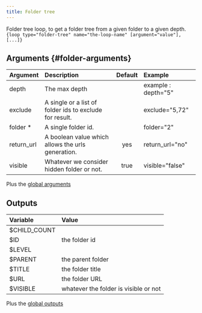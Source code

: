 ```yaml
---
title: Folder tree
---
```


Folder tree loop, to get a folder tree from a given folder to a given depth.   
`{loop type="folder-tree" name="the-loop-name" [argument="value"], [...]}`

## Arguments {#folder-arguments}

| Argument   | Description                                             | Default | Example             |
|------------|:--------------------------------------------------------|:-------:|:--------------------|
| depth      | The max depth                                           |         | example : depth="5" |
| exclude    | A single or a list of folder ids to exclude for result. |         | exclude="5,72"      |
| folder *   | A single folder id.                                     |         | folder="2"          |
| return_url | A boolean value which allows the urls generation.       |   yes   | return_url="no"     |
| visible    | Whatever we consider hidden folder or not.              |  true   | visible="false"     |

Plus the [global arguments](./global_arguments)

## Outputs

| Variable     | Value                                  |
|:-------------|:---------------------------------------|
| $CHILD_COUNT |                                        |
| $ID          | the folder id                          |
| $LEVEL       |                                        |
| $PARENT      | the parent folder                      |
| $TITLE       | the folder title                       |
| $URL         | the folder URL                         |
| $VISIBLE     | whatever the folder is visible or not  |

Plus the [global outputs](./global_arguments)